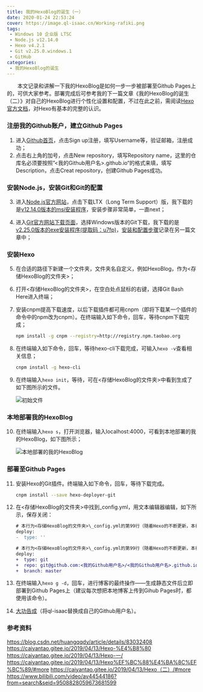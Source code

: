 ```yaml
---
title: 我的HexoBlog的诞生（一）
date: 2020-01-24 22:53:24
cover: https://image.ql-isaac.cn/Working-rafiki.png
tags:
 - Windows 10 企业版 LTSC
 - Node.js v12.14.0
 - Hexo v4.2.1
 - Git v2.25.0.windows.1
 - GitHub
categories: 
 - 我的HexoBlog的诞生
---
```


　　本文记录和讲解一下我的HexoBlog是如何一步一步被部署至Github Pages上的，可供大家参考。部署完成后可参考我的下一篇文章《我的HexoBlog的诞生（二）》对自己的HexoBlog进行个性化设置和配置，不过在此之前，需阅读[Hexo官方文档](https://hexo.io/zh-cn/docs/)，对Hexo有基本的完整的认识。

<!-- more -->

### 注册我的Github账户，建立Github Pages

1. 进入[Github首页](http://github.com/)，点击Sign up注册，填写Username等，验证邮箱，注册成功；
2. 点击右上角的加号，点击New repository，填写Repository name，这里的仓库名必须要按照”<我的Github用户名>.github.io“的格式来填，填写Description，点击Creat repository，创建Github Pages成功。

### 安装Node.js，安装Git和Git的配置

3. 进入[Node.js官方网站](https://nodejs.org/zh-cn/)，点击下载LTX（Long Term Support）版，我下载的是[v12.14.0版本的msi安装程序](https://nodejs.org/download/release/v12.14.0/)，安装步骤非常简单，一直next；

4. 进入[Git官方网站下载页面](https://git-scm.com/downloads)，选择Windows版本的Git下载，我下载的是[v2.25.0版本的exe安装程序(提取码：u7fp)](https://pan.baidu.com/s/1YJxkbnkwx-9x4Hr5Sz4jMQ)，[安装和配置步骤](https://blog.ql-isaac.cn/2020/01/24/%E4%BB%80%E4%B9%88%E6%98%AFGit%EF%BC%9F/#Windows-10%E4%B8%8A%E5%AE%89%E8%A3%85%E5%92%8C%E9%85%8D%E7%BD%AEGit)记录在另一篇文章中；

### 安装Hexo

5. 在合适的路径下新建一个文件夹，文件夹名自定义，例如HexoBlog，作为<存储HexoBlog的文件夹>；

6. 打开<存储HexoBlog的文件夹>，在空白处点鼠标的右键，选择Git Bash Here进入终端；

7. 安装cnpm提高下载速度，以后下载插件都可用cnpm（即将下载某一个插件的命令中的npm改为cnpm）。在终端输入如下命令，回车，等待cnpm下载完成；

    ```bash
    npm install -g cnpm --registry=http://registry.npm.taobao.org
    ```

8. 在终端输入如下命令，回车，等待hexo-cli下载完成，可输入`hexo -v`查看相关信息；

    ```bash
    cnpm install -g hexo-cli
    ```

9. 在终端输入`hexo init`，等待，可在<存储HexoBlog的文件夹>中看到生成了如下图所示的文件。

    ![初始文件](https://image.ql-isaac.cn/初始文件.png)

### 本地部署我的HexoBlog

10. 在终端输入`hexo s`，打开浏览器，输入localhost:4000，可看到本地部署的我的HexoBlog，如下图所示；

    ![本地部署的我的HexoBlog](https://image.ql-isaac.cn/本地部署的我的HexoBlog.png)

### 部署至Github Pages

11. 安装Hexo的Git插件。终端输入如下命令，回车，等待下载完成。

    ```bash
    cnpm install --save hexo-deployer-git
    ```

12. 在<存储HexoBlog的文件夹>中找到_config.yml，用文本编辑器编辑，如下所示，保存关闭：

    ```diff
    # 本行为<存储HexoBlog的文件夹>\_config.yml的第99行（随着Hexo的不断更新，本行对应在你的_config.yml中应该不是第99行，请以实际情况为准）
    deploy:  
    -  type: ''
    ```

    ```diff
    # 本行为<存储HexoBlog的文件夹>\_config.yml的第99行（随着Hexo的不断更新，本行对应在你的_config.yml中应该不是第99行，请以实际情况为准）
    deploy:  
    +  type: git  
    +  repo: git@github.com:<我的Github用户名>/<我的Github用户名>.github.io.git         
    +  branch: master
    ```

13. 在终端输入`hexo g -d`，回车，进行博客的最终操作——生成静态文件后立即部署到Github Pages上（建议每次想把本地博客上传到Gihub Pages时，都使用该命令）。

14. [大功告成](https://ql-isaac.github.io)（将ql-isaac替换成自己的Github用户名）。


### 参考资料

https://blog.csdn.net/huangqqdy/article/details/83032408
https://caiyantao.gitee.io/2019/04/13/Hexo-%E4%B8%80
https://caiyantao.gitee.io/2019/04/13/Hexo-一/
https://caiyantao.gitee.io/2019/04/13/Hexo%EF%BC%88%E4%BA%8C%EF%BC%89/#more
https://caiyantao.gitee.io/2019/04/13/Hexo（二）/#more
https://www.bilibili.com/video/av44544186?from=search&seid=9508828059673681599